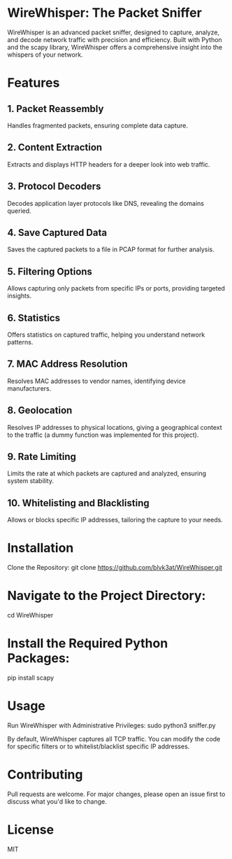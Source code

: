 # WireWhisper: The Packet Sniffer
WireWhisper is an advanced packet sniffer, designed to capture, analyze, and decode network traffic with precision and efficiency. Built with Python and the scapy library, WireWhisper offers a comprehensive insight into the whispers of your network.

# Features
## 1. Packet Reassembly
Handles fragmented packets, ensuring complete data capture.
## 2. Content Extraction
Extracts and displays HTTP headers for a deeper look into web traffic.
## 3. Protocol Decoders
Decodes application layer protocols like DNS, revealing the domains queried.
## 4. Save Captured Data
Saves the captured packets to a file in PCAP format for further analysis.
## 5. Filtering Options
Allows capturing only packets from specific IPs or ports, providing targeted insights.
## 6. Statistics
Offers statistics on captured traffic, helping you understand network patterns.
## 7. MAC Address Resolution
Resolves MAC addresses to vendor names, identifying device manufacturers.
## 8. Geolocation
Resolves IP addresses to physical locations, giving a geographical context to the traffic (a dummy function was implemented for this project).
## 9. Rate Limiting
Limits the rate at which packets are captured and analyzed, ensuring system stability.
## 10. Whitelisting and Blacklisting
Allows or blocks specific IP addresses, tailoring the capture to your needs.

# Installation
Clone the Repository:
git clone https://github.com/blvk3at/WireWhisper.git
# Navigate to the Project Directory:
cd WireWhisper
# Install the Required Python Packages:
pip install scapy
# Usage
Run WireWhisper with Administrative Privileges:
sudo python3 sniffer.py

By default, WireWhisper captures all TCP traffic. You can modify the code for specific filters or to whitelist/blacklist specific IP addresses.

# Contributing
Pull requests are welcome. For major changes, please open an issue first to discuss what you'd like to change.

# License
MIT
